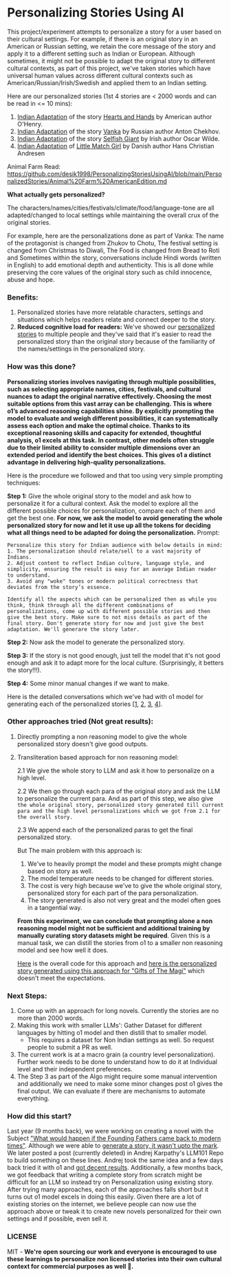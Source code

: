 # Personalizing Stories Using AI

This project/experiment attempts to personalize a story for a user based on their cultural settings. For example, if there is an original story in an American or Russian setting, we retain the core message of the story and apply it to a different setting such as Indian or European. Although sometimes, it might not be possible to adapt the original story to different cultural contexts, as part of this project, we've taken stories which have universal human values across different cultural contexts such as American/Russian/Irish/Swedish and applied them to an Indian setting.

Here are our personalized stories (1st 4 stories are < 2000 words and can be read in <= 10 mins):
1. [Indian Adaptation](https://github.com/desik1998/PersonalizingStoriesUsingAI/blob/main/PersonalizedStories/Hearts%20and%20Hands%20Adaptation.md) of the story [Hearts and Hands](https://americanliterature.com/author/o-henry/short-story/hearts-and-hands/) by American author O'Henry.
2. [Indian Adaptation](https://github.com/desik1998/PersonalizingStoriesUsingAI/blob/main/PersonalizedStories/Vanka%20Story%20Adaptation.md) of the story [Vanka](https://americanliterature.com/author/anton-chekhov/short-story/vanka/) by Russian author Anton Chekhov.
3. [Indian Adaptation](https://github.com/desik1998/PersonalizingStoriesUsingAI/blob/main/PersonalizedStories/Selfish%20Giant%20Adaptation.md) of the story [Selfish Giant](https://americanliterature.com/author/oscar-wilde/short-story/the-selfish-giant/) by Irish author Oscar Wilde.
4. [Indian Adaptation](https://github.com/desik1998/PersonalizingStoriesUsingAI/blob/main/PersonalizedStories/The%20Little%20Match%20Girl%20Adaptation.md) of [Little Match Girl](https://americanliterature.com/author/hans-christian-andersen/short-story/the-little-match-girl/) by Danish author Hans Christian Andresen

Animal Farm Read: https://github.com/desik1998/PersonalizingStoriesUsingAI/blob/main/PersonalizedStories/Animal%20Farm%20AmericanEdition.md


**What actually gets personalized?**

The characters/names/cities/festivals/climate/food/language-tone are all adapted/changed to local settings while maintaining the overall crux of the original stories.

For example, here are the personalizations done as part of Vanka: The name of the protagonist is changed from Zhukov to Chotu, The festival setting is changed from Christmas to Diwali, The Food is changed from Bread to Roti and Sometimes within the story, conversations include Hindi words (written in English) to add emotional depth and authenticity. This is all done while preserving the core values of the original story such as child innocence, abuse and hope.

### Benefits:
1. Personalized stories have more relatable characters, settings and situations which helps readers relate and connect deeper to the story.
2. **Reduced cognitive load for readers:** We've showed our [personalized stories](https://github.com/desik1998/PersonalizingStoriesUsingAI/tree/main/PersonalizedStories) to multiple people and they've said that it's easier to read the personalized story than the original story because of the familiarity of the names/settings in the personalized story.

### How was this done?

**Personalizing stories involves navigating through multiple possibilities, such as selecting appropriate names, cities, festivals, and cultural nuances to adapt the original narrative effectively. Choosing the most suitable options from this vast array can be challenging. This is where o1’s advanced reasoning capabilities shine. By explicitly prompting the model to evaluate and weigh different possibilities, it can systematically assess each option and make the optimal choice. Thanks to its exceptional reasoning skills and capacity for extended, thoughtful analysis, o1 excels at this task. In contrast, other models often struggle due to their limited ability to consider multiple dimensions over an extended period and identify the best choices. This gives o1 a distinct advantage in delivering high-quality personalizations.**

Here is the procedure we followed and that too using very simple prompting techniques:

**Step 1:** Give the whole original story to the model and ask how to personalize it for a cultural context. Ask the model to explore all the different possible choices for personalization, compare each of them and get the best one. **For now, we ask the model to avoid generating the whole personalized story for now and let it use up all the tokens for deciding what all things need to be adapted for doing the personalization.**
Prompt:
```
Personalize this story for Indian audience with below details in mind:
1. The personalization should relate/sell to a vast majority of Indians.
2. Adjust content to reflect Indian culture, language style, and simplicity, ensuring the result is easy for an average Indian reader to understand.
3. Avoid any "woke" tones or modern political correctness that deviates from the story’s essence.

Identify all the aspects which can be personalized then as while you think, think through all the different combinations of personalizations, come up with different possible stories and then give the best story. Make sure to not miss details as part of the final story. Don't generate story for now and just give the best adaptation. We'll generare the story later.
```

**Step 2:** Now ask the model to generate the personalized story.

**Step 3:** If the story is not good enough, just tell the model that it's not good enough and ask it to adapt more for the local culture. (Surprisingly, it betters the story!!!).

**Step 4:** Some minor manual changes if we want to make.

Here is the detailed conversations which we've had with o1 model for generating each of the personalized stories [[1](https://chatgpt.com/share/6762e3f7-0994-8011-853b-1b1553bc7f82), [2](https://chatgpt.com/share/676bd09b-12d4-8011-9102-da7defbff2b9), [3](https://chatgpt.com/share/6762e40a-21e8-8011-b32d-7865f5e53814), [4](https://chatgpt.com/share/676c0aca-04a0-8011-b81a-e6577126e1b9)].

### Other approaches tried (Not great results):
1. Directly prompting a non reasoning model to give the whole personalized story doesn't give good outputs.
2. Transliteration based approach for non reasoning model:

   2.1 We give the whole story to LLM and ask it how to personalize on a high level.

   2.2 We then go through each para of the original story and ask the LLM to personalize the current para. And as part of this step, we also give ```the whole original story, personalized story generated till current para and the high level personalizations which we got from 2.1 for the overall story.```

   2.3  We append each of the personalized paras to get the final personalized story.

   But The main problem with this approach is:
   1. We've to heavily prompt the model and these prompts might change based on story as well.
   2. The model temperature needs to be changed for different stories.
   3. The cost is very high because we've to give the whole original story, personalized story for each part of the para personalization.
   4. The story generated is also not very great and the model often goes in a tangential way.

   **From this experiment, we can conclude that prompting alone a non reasoning model might not be sufficient and additional training by manually curating story datasets might be required**. Given this is a manual task, we can distill the stories from o1 to a smaller non reasoning model and see how well it does.

   [Here](https://github.com/desik1998/PersonalizingStoriesUsingAI/blob/main/OtherApproachesCode/Personalized_Novel_Generation_POC_draft.ipynb) is the overall code for this approach and [here is the personalized story generated using this approach for "Gifts of The Magi"](https://raw.githubusercontent.com/desik1998/PersonalizingStoriesUsingAI/refs/heads/main/OtherApproachesCode/Gifts%20of%20Selfless%20Love.txt) which doesn't meet the expectations.

### Next Steps:
1. Come up with an approach for long novels. Currently the stories are no more than 2000 words.
2. Making this work with smaller LLMs': Gather Dataset for different languages by hitting o1 model and then distill that to smaller model.
   * This requires a dataset for Non Indian settings as well. So request people to submit a PR as well.
3. The current work is at a macro grain (a country level personalization). Further work needs to be done to understand how to do it at Individual level and their independent preferences.
4. The Step 3 as part of the Algo might require some manual intervention and additionally we need to make some minor changes post o1 gives the final output. We can evaluate if there are mechanisms to automate everything.

### How did this start?
Last year (9 months back), we were working on creating a novel with the Subject ["What would happen if the Founding Fathers came back to modern times"](https://github.com/desik1998/NovelWithLLMs). Although we were able to [generate a story, it wasn't upto the mark](https://github.com/desik1998/NovelWithLLMs/blob/main/Novel.md). We later posted a post (currently deleted) in Andrej Karpathy's LLM101 Repo to build something on these lines. Andrej took the same idea and a few days back tried it with o1 and [got decent results](https://x.com/karpathy/status/1868903650451767322). Additionally, a few months back, we got feedback that writing a complete story from scratch might be difficult for an LLM so instead try on Personalization using existing story. After trying many approaches, each of the approaches falls short but it turns out o1 model excels in doing this easily. Given there are a lot of existing stories on the internet, we believe people can now use the approach above or tweak it to create new novels personalized for their own settings and if possible, even sell it.

### LICENSE
MIT - **We're open sourcing our work and everyone is encouraged to use these learnings to personalize non licensed stories into their own cultural context for commercial purposes as well 🙂.**


